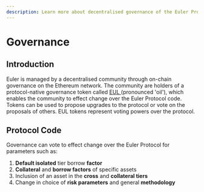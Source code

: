 ```yaml
---
description: Learn more about decentralised governance of the Euler Protocol
---
```


# Governance

## Introduction

Euler is managed by a decentralised community through on-chain governance on the Ethereum network. The community are holders of a protocol-native governance token called [EUL ](../eul/)(pronounced 'oil'), which enables the community to effect change over the Euler Protocol code. Tokens can be used to propose upgrades to the protocol or vote on the proposals of others. EUL tokens represent voting powers over the protocol.

## Protocol Code

Governance can vote to effect change over the Euler Protocol for parameters such as:

1. **Default isolated** tier borrow **factor**
2. **Collateral** and **borrow factors** of specific assets
3. Inclusion of an asset in the **cross** and **collateral tiers**
4. Change in choice of **risk parameters** and general **methodology**
